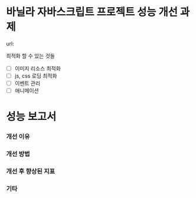 # 바닐라 자바스크립트 프로젝트 성능 개선 과제

url:

최적화 할 수 있는 것들

-[ ] 이미지 리소스 최적화
-[ ] js, css 로딩 최적화
-[ ] 이벤트 관리
-[ ] 애니메이션

# 성능 보고서

### 개선 이유

### 개선 방법

### 개선 후 향상된 지표

### 기타
